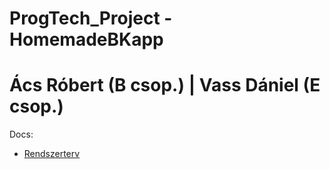 # ProgTech_Project - HomemadeBKapp
# Ács Róbert (B csop.) | Vass Dániel (E csop.)
Docs:
* [Rendszerterv](https://github.com/ricsirobi/HomemadeBKapp/blob/main/docs/rendszerterv.md)
